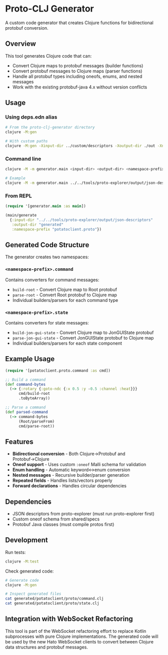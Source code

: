 # Proto-CLJ Generator

A custom code generator that creates Clojure functions for bidirectional protobuf conversion.

## Overview

This tool generates Clojure code that can:
- Convert Clojure maps to protobuf messages (builder functions)
- Convert protobuf messages to Clojure maps (parser functions)
- Handle all protobuf types including oneofs, enums, and nested messages
- Work with the existing protobuf-java 4.x without version conflicts

## Usage

### Using deps.edn alias

```bash
# From the proto-clj-generator directory
clojure -M:gen

# With custom paths
clojure -M:gen -Xinput-dir ../custom/descriptors -Xoutput-dir ./out -Xnamespace-prefix my.proto
```

### Command line

```bash
clojure -M -m generator.main <input-dir> <output-dir> <namespace-prefix>

# Example
clojure -M -m generator.main ../../tools/proto-explorer/output/json-descriptors generated potatoclient.proto
```

### From REPL

```clojure
(require '[generator.main :as main])

(main/generate
  {:input-dir "../../tools/proto-explorer/output/json-descriptors"
   :output-dir "generated"
   :namespace-prefix "potatoclient.proto"})
```

## Generated Code Structure

The generator creates two namespaces:

### `<namespace-prefix>.command`

Contains converters for command messages:
- `build-root` - Convert Clojure map to Root protobuf
- `parse-root` - Convert Root protobuf to Clojure map
- Individual builders/parsers for each command type

### `<namespace-prefix>.state`

Contains converters for state messages:
- `build-jon-gui-state` - Convert Clojure map to JonGUIState protobuf
- `parse-jon-gui-state` - Convert JonGUIState protobuf to Clojure map
- Individual builders/parsers for each state component

## Example Usage

```clojure
(require '[potatoclient.proto.command :as cmd])

;; Build a command
(def command-bytes
  (-> {:rotary {:goto-ndc {:x 0.5 :y -0.5 :channel :heat}}}
      cmd/build-root
      .toByteArray))

;; Parse a command
(def parsed-command
  (-> command-bytes
      (Root/parseFrom)
      cmd/parse-root))
```

## Features

- **Bidirectional conversion** - Both Clojure→Protobuf and Protobuf→Clojure
- **Oneof support** - Uses custom `:oneof` Malli schema for validation
- **Enum handling** - Automatic keyword↔enum conversion
- **Nested messages** - Recursive builder/parser generation
- **Repeated fields** - Handles lists/vectors properly
- **Forward declarations** - Handles circular dependencies

## Dependencies

- JSON descriptors from proto-explorer (must run proto-explorer first)
- Custom oneof schema from shared/specs
- Protobuf Java classes (must compile protos first)

## Development

Run tests:
```bash
clojure -M:test
```

Check generated code:
```bash
# Generate code
clojure -M:gen

# Inspect generated files
cat generated/potatoclient/proto/command.clj
cat generated/potatoclient/proto/state.clj
```

## Integration with WebSocket Refactoring

This tool is part of the WebSocket refactoring effort to replace Kotlin subprocesses with pure Clojure implementations. The generated code will be used by the new Hato WebSocket clients to convert between Clojure data structures and protobuf messages.